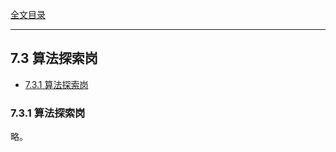 [全文目录](https://aistudio.baidu.com/projectdetail/8623759)

---

## 7.3 算法探索岗

- [7.3.1 算法探索岗](#731-算法探索岗)

### 7.3.1 算法探索岗
略。
